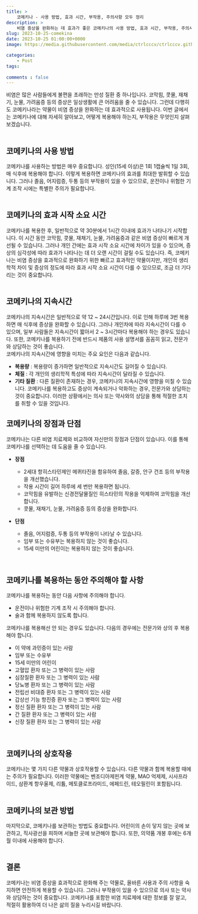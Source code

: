```yaml
---
title: >
    코메키나 - 사용 방법, 효과 시간, 부작용, 주의사항 모두 정리
description: > 
    비염 증상을 완화하는 데 효과가 좋은 코메키나의 사용 방법, 효과 시간, 부작용, 주의사항입니다.
slug: 2023-10-25-comekina
date: 2023-10-25 01:00:00+0000
image: https://media.githubusercontent.com/media/ctrlcccv/ctrlcccv.github.io/master/assets/img/post/2023-10-25-comekina.webp

categories:
    - Post
tags:
   
comments : false
---
```

비염은 많은 사람들에게 불편을 초래하는 만성 질환 중 하나입니다. 코막힘, 콧물, 재채기, 눈물, 가려움증 등의 증상은 일상생활에 큰 어려움을 줄 수 있습니다. 그런데 다행히도 코메키나라는 약물이 비염 증상을 완화하는 데 효과적으로 사용됩니다. 이번 글에서는 코메키나에 대해 자세히 알아보고, 어떻게 복용해야 하는지, 부작용은 무엇인지 살펴보겠습니다.  
<br>

## 코메키나의 사용 방법
코메키나를 사용하는 방법은 매우 중요합니다. 성인(15세 이상)은 1회 1캡슐씩 1일 3회, 매 식후에 복용해야 합니다. 이렇게 복용하면 코메키나의 효과를 최대한 발휘할 수 있습니다. 그러나 졸음, 어지럼증, 두통 등의 부작용이 있을 수 있으므로, 운전이나 위험한 기계 조작 시에는 특별한 주의가 필요합니다.  
<br>

## 코메키나의 효과 시작 소요 시간
코메키나를 복용한 후, 일반적으로 약 30분에서 1시간 이내에 효과가 나타나기 시작합니다. 이 시간 동안 코막힘, 콧물, 재채기, 눈물, 가려움증과 같은 비염 증상이 빠르게 개선될 수 있습니다.
그러나 개인 간에는 효과 시작 소요 시간에 차이가 있을 수 있으며, 증상의 심각성에 따라 효과가 나타나는 데 더 오랜 시간이 걸릴 수도 있습니다.
즉, 코메키나는 비염 증상을 효과적으로 완화하기 위한 빠르고 효과적인 약물이지만, 개인의 생리학적 차이 및 증상의 정도에 따라 효과 시작 소요 시간이 다를 수 있으므로, 조금 더 기다리는 것이 중요합니다.  
<br>
 
## 코메키나의 지속시간
코메키나의 지속시간은 일반적으로 약 12 ~ 24시간입니다. 이로 인해 하루에 3번 복용하면 매 식후에 증상을 완화할 수 있습니다. 그러나 개인차에 따라 지속시간이 다를 수 있으며, 일부 사람들은 지속시간이 짧아서 2 ~ 3시간마다 복용해야 하는 경우도 있습니다. 또한, 코메키나를 복용하기 전에 반드시 제품의 사용 설명서를 꼼꼼히 읽고, 전문가와 상담하는 것이 좋습니다.  
코메키나의 지속시간에 영향을 미치는 주요 요인은 다음과 같습니다.  

* **복용량** : 복용량이 증가하면 일반적으로 지속시간도 길어질 수 있습니다.
* **체질** : 각 개인의 생리학적 특성에 따라 지속시간이 달라질 수 있습니다.
* **기타 질환** : 다른 질환이 존재하는 경우, 코메키나의 지속시간에 영향을 미칠 수 있습니다.
코메키나를 복용하고도 증상이 계속되거나 악화하는 경우, 전문가와 상담하는 것이 중요합니다. 이러한 상황에서는 의사 또는 약사와의 상담을 통해 적절한 조치를 취할 수 있을 것입니다.  



<ins class="adsbygoogle"
     style="display:block; text-align:center;"
     data-ad-layout="in-article"
     data-ad-format="fluid"
     data-ad-client="ca-pub-8535540836842352"
     data-ad-slot="2974559225"></ins>
<script>
     (adsbygoogle = window.adsbygoogle || []).push({});
</script>


## 코메키나의 장점과 단점
코메키나는 다른 비염 치료제와 비교하여 자신만의 장점과 단점이 있습니다. 이를 통해 코메키나를 선택하는 데 도움을 줄 수 있습니다.
* **장점**   

  * 2세대 항히스타민제인 메퀴타진을 함유하여 졸음, 갈증, 안구 건조 등의 부작용을 개선했습니다.
  * 작용 시간이 길어 하루에 세 번만 복용하면 됩니다.
  * 코막힘을 유발하는 신경전달물질인 히스타민의 작용을 억제하여 코막힘을 개선합니다.
  * 콧물, 재채기, 눈물, 가려움증 등의 증상을 완화합니다.

* **단점**
  * 졸음, 어지럼증, 두통 등의 부작용이 나타날 수 있습니다.
  * 임부 또는 수유부는 복용하지 않는 것이 좋습니다.
  * 15세 미만의 어린이는 복용하지 않는 것이 좋습니다.  
<br>

## 코메키나를 복용하는 동안 주의해야 할 사항
코메키나를 복용하는 동안 다음 사항에 주의해야 합니다.
* 운전이나 위험한 기계 조작 시 주의해야 합니다.
* 술과 함께 복용하지 않도록 합니다.  

코메키나를 복용해선 안 되는 경우도 있습니다. 다음의 경우에는 전문가와 상의 후 복용해야 합니다.   

* 이 약에 과민증이 있는 사람
* 임부 또는 수유부
* 15세 미만의 어린이
* 고혈압 환자 또는 그 병력이 있는 사람
* 심장질환 환자 또는 그 병력이 있는 사람
* 당뇨병 환자 또는 그 병력이 있는 사람
* 전립선 비대증 환자 또는 그 병력이 있는 사람
* 갑상선 기능 항진증 환자 또는 그 병력이 있는 사람
* 정신 질환 환자 또는 그 병력이 있는 사람
* 간 질환 환자 또는 그 병력이 있는 사람
* 신장 질환 환자 또는 그 병력이 있는 사람  
<br>

## 코메키나의 상호작용
코메키나는 몇 가지 다른 약물과 상호작용할 수 있습니다. 다른 약물과 함께 복용할 때에는 주의가 필요합니다. 이러한 약물에는 벤조디아제핀계 약물, MAO 억제제, 시사프라이드, 삼환계 항우울제, 리튬, 메토클로프라미드, 에페드린, 테오필린이 포함됩니다.  
<br>

## 코메키나의 보관 방법
마지막으로, 코메키나를 보관하는 방법도 중요합니다. 어린이의 손이 닿지 않는 곳에 보관하고, 직사광선을 피하며 서늘한 곳에 보관해야 합니다. 또한, 의약품 개봉 후에는 6개월 이내에 사용해야 합니다.   
<br>

## 결론
코메키나는 비염 증상을 효과적으로 완화해 주는 약물로, 올바른 사용과 주의 사항을 숙지하면 안전하게 복용할 수 있습니다. 그러나 부작용이 있을 수 있으므로 의사 또는 약사와 상담하는 것이 중요합니다. 코메키나를 포함한 비염 치료제에 대한 정보를 잘 알고, 적절히 활용하여 더 나은 삶의 질을 누리시길 바랍니다.




